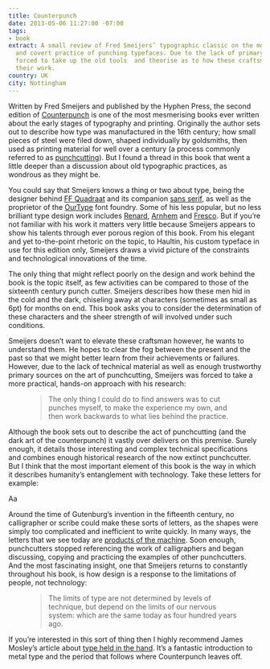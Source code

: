 ```yaml
---
title: Counterpunch
date: 2013-05-06 11:27:00 -07:00
tags:
- book
extract: A small review of Fred Smeijers’ typographic classic on the mostly forgotten
  and covert practice of punching typefaces. Due to the lack of primary sources he’s
  forced to take up the old tools  and theorise as to how these craftsman performed
  their work.
country: UK
city: Nottingham
---
```


Written by Fred Smeijers and published by the Hyphen Press, the second edition of [Counterpunch](https://www.typotheque.com/books/counterpunch) is one of the most mesmerising books ever written about the early stages of typography and printing. Originally the author sets out to describe how type was manufactured in the 16th century; how small pieces of steel were filed down, shaped individually by goldsmiths, then used as printing material for well over a century (a process commonly referred to as [punchcutting](http://en.wikipedia.org/wiki/Punchcutting)). But I found a thread in this book that went a little deeper than a discussion about old typographic practices, as wondrous as they might be.

You could say that Smeijers knows a thing or two about type, being the designer behind [FF Quadraat](https://www.fontfont.com/fonts/quadraat) and its companion [sans serif](https://www.fontfont.com/fonts/quadraat-sans), as well as the proprietor of the [OurType](https://ourtype.com) font foundry. Some of his less popular, but no less brilliant type design work includes [Renard](http://www.teff.nl/fonts/renard/renard.html), [Arnhem](https://www.typotheque.com/articles/fred_smeijerss_arnhem_typefaces) and [Fresco](https://ourtype.com/#/try/pro-fonts/fresco/). But if you’re not familiar with his work it matters very little because Smeijers appears to show his talents through ever porous region of this book. From his elegant and yet to-the-point rhetoric on the topic, to Haultin, his custom typeface in use for this edition only, Smeijers draws a vivid picture of the constraints and technological innovations of the time.


The only thing that might reflect poorly on the design and work behind the book is the topic itself, as few activities can be compared to those of the sixteenth century punch cutter. Smeijers describes how these men hid in the cold and the dark, chiseling away at characters (sometimes as small as 6pt) for months on end. This book asks you to consider the determination of these characters and the sheer strength of will involved under such conditions.

Smeijers doesn’t want to elevate these craftsman however, he wants to understand them. He hopes to clear the fog between the present and the past so that we might better learn from their achievements or failures. However, due to the lack of technical material as well as enough trustworthy primary sources on the art of punchcutting, Smeijers was forced to take a more practical, hands-on approach with his research:

<figure>
    <blockquote>
    <p>The only thing I could do to find answers was to cut punches myself, to make the experience my own, and then work backwards to what lies behind the practice.</p>
    </blockquote>
</figure>

Although the book sets out to describe the act of punchcutting (and the dark art of the counterpunch) it vastly over delivers on this premise. Surely enough, it details those interesting and complex technical specifications and combines enough historical research of the now extinct punchcutter. But I think that the most important element of this book is the way in which it describes humanity’s entanglement with technology. Take these letters for example:

<p class="serif_illustration">Aa</p>

Around the time of Gutenburg’s invention in the fifteenth century, no calligrapher or scribe could make these sorts of letters, as the shapes were simply too complicated and inefficient to write quickly. In many ways, the letters that we see today are [products of the machine](http://en.wikipedia.org/wiki/Printing_press). Soon enough, punchcutters stopped referencing the work of calligraphers and began discussing, copying and practicing the examples of other punchcutters. And the most fascinating insight, one that Smeijers returns to constantly throughout his book, is how design is a response to the limitations of people, not technology:

<figure>
    <blockquote>
    <p>The limits of type are not determined by levels of technique, but depend on the limits of our nervous system: which are the same today as four hundred years ago.</p>
    </blockquote>
</figure>

If you’re interested in this sort of thing then I highly recommend James Mosley’s article about [type held in the hand](http://typefoundry.blogspot.co.uk/2012_01_01_archive.html). It’s a fantastic introduction to metal type and the period that follows where Counterpunch leaves off.
